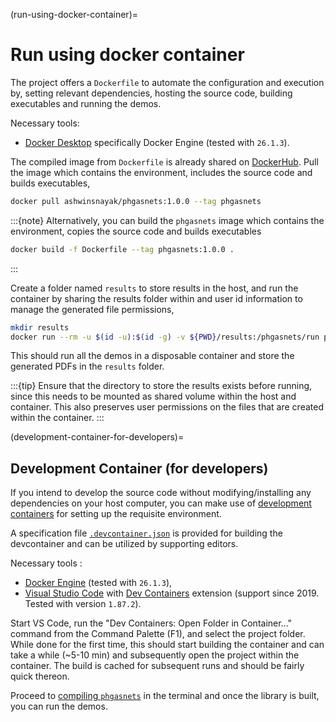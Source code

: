 (run-using-docker-container)=
# Run using docker container

The project offers a `Dockerfile` to automate the configuration and execution by,
setting relevant dependencies, hosting the source code, building executables and running the demos.

Necessary tools:
  - [Docker Desktop](https://docs.docker.com/desktop/) specifically Docker Engine (tested with `26.1.3`).

The compiled image from `Dockerfile` is already shared on [DockerHub](https://hub.docker.com/r/ashwinsnayak/phgasnets). Pull the image which contains the environment, includes the source code and builds executables,

```bash
docker pull ashwinsnayak/phgasnets:1.0.0 --tag phgasnets
```

:::{note}
Alternatively, you can build the `phgasnets` image which contains the environment, copies the source code and builds executables

```bash
docker build -f Dockerfile --tag phgasnets:1.0.0 .
```
:::

Create a folder named `results` to store results in the host, and run the container by sharing the results folder within and user id information to manage the generated file permissions,
```bash
mkdir results
docker run --rm -u $(id -u):$(id -g) -v ${PWD}/results:/phgasnets/run phgasnets:1.0.0
```
This should run all the demos in a disposable container and store the generated PDFs in the `results` folder.

:::{tip}
Ensure that the directory to store the results exists before running, since this needs to be mounted as shared volume within the host and container. This also preserves user permissions on the files that are created within the container.
:::

(development-container-for-developers)=
## Development Container (for developers)

If you intend to develop the source code without modifying/installing any dependencies on your host computer, you can make use of [development containers](https://containers.dev/) for setting up the requisite environment.

A specification file [`.devcontainer.json`](.devcontainer.json) is provided for building the devcontainer and can be utilized by supporting editors.

Necessary tools :
- [Docker Engine](https://docs.docker.com/engine/install/) (tested with `26.1.3`),
- [Visual Studio Code](https://code.visualstudio.com/) with [Dev Containers](https://marketplace.visualstudio.com/items?itemName=ms-vscode-remote.remote-containers) extension (support since 2019. Tested with version `1.87.2`).

Start VS Code, run the "Dev Containers: Open Folder in Container..." command from the Command Palette (F1), and select the project folder.
While done for the first time, this should start building the container and can take a while (~5-10 min) and subsequently open the project within the container.
The build is cached for subsequent runs and should be fairly quick thereon.

Proceed to [compiling `phgasnets`](#compile-and-build) in the terminal and once the library is built, you can run the demos.
